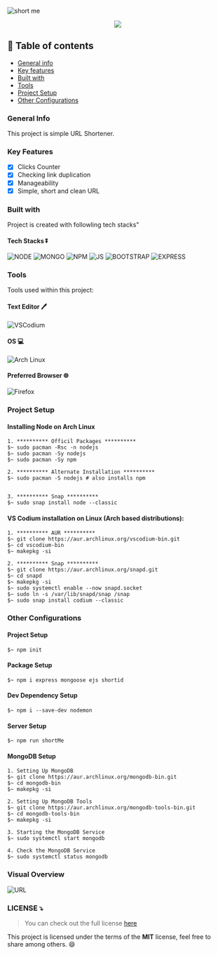 ![short me](https://user-images.githubusercontent.com/48232101/133231947-0b306663-a25e-45a4-89e6-a708e67f4ac1.gif)


<p align='center'>
  <img src='https://img.shields.io/github/repo-size/3ncrypt3db0t/short.me?color=green&style=for-the-badge'>
</p>

## 📝 Table of contents 
* [General info](#general-info)
* [Key features](#key-features)
* [Built with](#built-with)
* [Tools](#tools)
* [Project Setup](#project-setup)
* [Other Configurations](#other-configurations)

### General Info
This project is simple URL Shortener.

### Key Features
- [x] Clicks Counter 
- [x] Checking link duplication
- [x] Manageability 
- [x] Simple, short and clean URL 

### Built with 
Project is created with followling tech stacks"
#### Tech Stacks ⏬
![NODE](https://img.shields.io/badge/Node.js-339933?style=for-the-badge&logo=nodedotjs&logoColor=white)
![MONGO](https://img.shields.io/badge/MongoDB-4EA94B?style=for-the-badge&logo=mongodb&logoColor=white)
![NPM](https://img.shields.io/badge/npm-CB3837?style=for-the-badge&logo=npm&logoColor=white)
![JS](https://img.shields.io/badge/JavaScript-323330?style=for-the-badge&logo=javascript&logoColor=F7DF1E)
![BOOTSTRAP](https://img.shields.io/badge/Bootstrap-563D7C?style=for-the-badge&logo=bootstrap&logoColor=white)
![EXPRESS](https://img.shields.io/badge/Express.js-000000?style=for-the-badge&logo=express&logoColor=white)

### Tools 
Tools used within this project:
#### Text Editor 🖊️
![VSCodium](https://img.shields.io/badge/VSCodium-0078D4?style=for-the-badge&logo=visual%20studio%20code&logoColor=white)
#### OS 💻
![Arch Linux](https://img.shields.io/badge/Arch_Linux-1793D1?style=for-the-badge&logo=arch-linux&logoColor=white)
#### Preferred Browser 🌐
![Firefox](https://img.shields.io/badge/Firefox-E34F26?style=for-the-badge&logo=firefox&logoColor=white)

### Project Setup 

#### Installing Node on Arch Linux 
```
1. ********** Officil Packages **********
$~ sudo pacman -Rsc -n nodejs
$~ sudo pacman -Sy nodejs
$~ sudo pacman -Sy npm

2. ********** Alternate Installation **********
$~ sudo pacman -S nodejs # also installs npm


3. ********** Snap **********
$~ sudo snap install node --classic
```

#### VS Codium installation on Linux (Arch based distributions):
```
1. ********** AUR **********  
$~ git clone https://aur.archlinux.org/vscodium-bin.git
$~ cd vscodium-bin
$~ makepkg -si

2. ********** Snap ********** 
$~ git clone https://aur.archlinux.org/snapd.git
$~ cd snapd
$~ makepkg -si
$~ sudo systemctl enable --now snapd.socket
$~ sudo ln -s /var/lib/snapd/snap /snap
$~ sudo snap install codium --classic
```

### Other Configurations

#### Project Setup 
```
$~ npm init
```

#### Package Setup 
```
$~ npm i express mongoose ejs shortid
```

#### Dev Dependency Setup 
```
$~ npm i --save-dev nodemon
```

#### Server Setup 
```
$~ npm run shortMe
```

#### MongoDB Setup 
```
1. Setting Up MongoDB  
$~ git clone https://aur.archlinux.org/mongodb-bin.git
$~ cd mongodb-bin 
$~ makepkg -si 

2. Setting Up MongoDB Tools
$~ git clone https://aur.archlinux.org/mongodb-tools-bin.git
$~ cd mongodb-tools-bin 
$~ makepkg -si 

3. Starting the MongoDB Service 
$~ sudo systemctl start mongodb 

4. Check the MongoDB Service 
$~ sudo systemctl status mongodb
```

### Visual Overview 
![URL](https://user-images.githubusercontent.com/48232101/133726021-49c0b962-a795-437e-9f3c-f4d846586a93.gif)

### LICENSE ⤵️
>You can check out the full license [here](https://github.com/l3ct3r/short.me/blob/main/LICENSE)

This project is licensed under the terms of the **MIT** license, feel free to share among others. 😄

